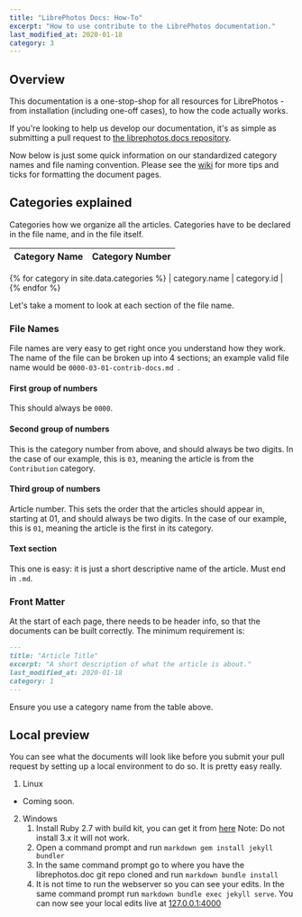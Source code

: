 ```yaml
---
title: "LibrePhotos Docs: How-To"
excerpt: "How to use contribute to the LibrePhotos documentation."
last_modified_at: 2020-01-18
category: 3
---
```


## Overview

This documentation is a one-stop-shop for all resources for LibrePhotos - from installation (including one-off cases), to how the code actually works.

If you're looking to help us develop our documentation, it's as simple as submitting a pull request to [the librephotos.docs repository](https://github.com/LibrePhotos/librephotos.docs/wiki "librephotos.docs").

Now below is just some quick information on our standardized category names and file naming convention. Please see the [wiki](https://github.com/LibrePhotos/librephotos.docs/wiki "") for more tips and ticks for formatting the document pages. 

## Categories explained

Categories how we organize all the articles. Categories have to be declared in the file name, and in the file itself.

| Category Name          | Category Number |
| :--------------------- | :-------------- |
{% for category in site.data.categories %}
| category.name | category.id |
{% endfor %}

Let's take a moment to look at each section of the file name. 

### File Names

File names are very easy to get right once you understand how they work. The name of the file can be broken up into 4 sections; an example valid file name would be `0000-03-01-contrib-docs.md `.

#### First group of numbers

This should always be `0000`.

#### Second group of numbers

This is the category number from above, and should always be two digits. In the case of our example, this is `03`, meaning the article is from the `Contribution` category.

#### Third group of numbers

Article number. This sets the order that the articles should appear in, starting at 01, and should always be two digits. In the case of our example, this is `01`, meaning the article is the first in its category.

#### Text section 

This one is easy: it is just a short descriptive name of the article. Must end in `.md`. 

### Front Matter

At the start of each page, there needs to be header info, so that the documents can be built correctly. The minimum requirement is: 

```markdown
---
title: "Article Title"
excerpt: "A short description of what the article is about."
last_modified_at: 2020-01-18
category: 1
---
```

Ensure you use a category name from the table above.

## Local preview
You can see what the documents will look like before you submit your pull request by setting up a local environment to do so. It is pretty easy really. 

1. Linux
 - Coming soon. 
2. Windows
    1. Install Ruby 2.7 with build kit, you can get it from [here](https://rubyinstaller.org/downloads/ "ruby") Note: Do not install 3.x it will not work. 
    2. Open a command prompt and run ```markdown gem install jekyll bundler ``` 
    3. In the same command prompt go to where you have the librephotos.doc git repo cloned and run ``` markdown bundle install ```
    4. It is not time to run the webserver so you can see your edits. In the same command prompt run ``` markdown bundle exec jekyll serve ```. You can now see your local edits live at [127.0.0.1:4000](http://127.0.0.1:4000 "yes local host port 4000")